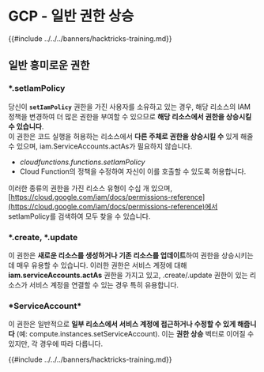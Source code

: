 # GCP - 일반 권한 상승

{{#include ../../../banners/hacktricks-training.md}}

## 일반 흥미로운 권한

### \*.setIamPolicy

당신이 **`setIamPolicy`** 권한을 가진 사용자를 소유하고 있는 경우, 해당 리소스의 IAM 정책을 변경하여 더 많은 권한을 부여할 수 있으므로 **해당 리소스에서 권한을 상승시킬 수 있습니다**.\
이 권한은 코드 실행을 허용하는 리소스에서 **다른 주체로 권한을 상승시킬 수** 있게 해줄 수 있으며, iam.ServiceAccounts.actAs가 필요하지 않습니다.

- _cloudfunctions.functions.setIamPolicy_
- Cloud Function의 정책을 수정하여 자신이 이를 호출할 수 있도록 허용합니다.

이러한 종류의 권한을 가진 리소스 유형이 수십 개 있으며, [https://cloud.google.com/iam/docs/permissions-reference](https://cloud.google.com/iam/docs/permissions-reference)에서 setIamPolicy를 검색하여 모두 찾을 수 있습니다.

### \*.create, \*.update

이 권한은 **새로운 리소스를 생성하거나 기존 리소스를 업데이트**하여 권한을 상승시키는 데 매우 유용할 수 있습니다. 이러한 권한은 서비스 계정에 대해 **iam.serviceAccounts.actAs** 권한을 가지고 있고, .create/.update 권한이 있는 리소스가 서비스 계정을 연결할 수 있는 경우 특히 유용합니다.

### \*ServiceAccount\*

이 권한은 일반적으로 **일부 리소스에서 서비스 계정에 접근하거나 수정할 수 있게 해줍니다** (예: compute.instances.setServiceAccount). 이는 **권한 상승** 벡터로 이어질 수 있지만, 각 경우에 따라 다릅니다.

{{#include ../../../banners/hacktricks-training.md}}

